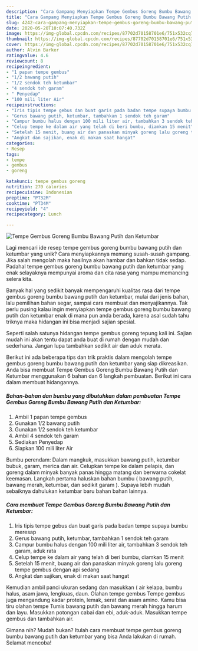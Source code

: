 ```yaml
---
description: "Cara Gampang Menyiapkan Tempe Gembus Goreng Bumbu Bawang Putih dan Ketumbar Anti Gagal"
title: "Cara Gampang Menyiapkan Tempe Gembus Goreng Bumbu Bawang Putih dan Ketumbar Anti Gagal"
slug: 4242-cara-gampang-menyiapkan-tempe-gembus-goreng-bumbu-bawang-putih-dan-ketumbar-anti-gagal
date: 2020-05-20T10:07:40.732Z
image: https://img-global.cpcdn.com/recipes/87702d70158701e6/751x532cq70/tempe-gembus-goreng-bumbu-bawang-putih-dan-ketumbar-foto-resep-utama.jpg
thumbnail: https://img-global.cpcdn.com/recipes/87702d70158701e6/751x532cq70/tempe-gembus-goreng-bumbu-bawang-putih-dan-ketumbar-foto-resep-utama.jpg
cover: https://img-global.cpcdn.com/recipes/87702d70158701e6/751x532cq70/tempe-gembus-goreng-bumbu-bawang-putih-dan-ketumbar-foto-resep-utama.jpg
author: Alvin Barker
ratingvalue: 4.6
reviewcount: 8
recipeingredient:
- "1 papan tempe gembus"
- "1/2 bawang putih"
- "1/2 sendok teh ketumbar"
- "4 sendok teh garam"
- " Penyedap"
- "100 mili liter Air"
recipeinstructions:
- "Iris tipis tempe gebus dan buat garis pada badan tempe supaya bumbu meresap"
- "Gerus bawang putih, ketumbar, tambahkan 1 sendok teh garam"
- "Campur bumbu halus dengan 100 mili liter air, tambahkan 3 sendok teh garam, aduk rata"
- "Celup tempe ke dalam air yang telah di beri bumbu, diamkan 15 menit"
- "Setelah 15 menit, buang air dan panaskan minyak goreng lalu goreng tempe gembus dengan api sedang"
- "Angkat dan sajikan, enak di makan saat hangat"
categories:
- Resep
tags:
- tempe
- gembus
- goreng

katakunci: tempe gembus goreng 
nutrition: 270 calories
recipecuisine: Indonesian
preptime: "PT32M"
cooktime: "PT34M"
recipeyield: "4"
recipecategory: Lunch

---
```



![Tempe Gembus Goreng Bumbu Bawang Putih dan Ketumbar](https://img-global.cpcdn.com/recipes/87702d70158701e6/751x532cq70/tempe-gembus-goreng-bumbu-bawang-putih-dan-ketumbar-foto-resep-utama.jpg)

Lagi mencari ide resep tempe gembus goreng bumbu bawang putih dan ketumbar yang unik? Cara menyiapkannya memang susah-susah gampang. Jika salah mengolah maka hasilnya akan hambar dan bahkan tidak sedap. Padahal tempe gembus goreng bumbu bawang putih dan ketumbar yang enak selayaknya mempunyai aroma dan cita rasa yang mampu memancing selera kita.

Banyak hal yang sedikit banyak mempengaruhi kualitas rasa dari tempe gembus goreng bumbu bawang putih dan ketumbar, mulai dari jenis bahan, lalu pemilihan bahan segar, sampai cara membuat dan menyajikannya. Tak perlu pusing kalau ingin menyiapkan tempe gembus goreng bumbu bawang putih dan ketumbar enak di mana pun anda berada, karena asal sudah tahu triknya maka hidangan ini bisa menjadi sajian spesial.

Seperti salah satunya hidangan tempe gembus goreng tepung kali ini. Sajian mudah ini akan tentu dapat anda buat di rumah dengan mudah dan sederhana. Jangan lupa tambahkan sedikit air dan aduk merata.


Berikut ini ada beberapa tips dan trik praktis dalam mengolah tempe gembus goreng bumbu bawang putih dan ketumbar yang siap dikreasikan. Anda bisa membuat Tempe Gembus Goreng Bumbu Bawang Putih dan Ketumbar menggunakan 6 bahan dan 6 langkah pembuatan. Berikut ini cara dalam membuat hidangannya.

<!--inarticleads1-->

##### Bahan-bahan dan bumbu yang dibutuhkan dalam pembuatan Tempe Gembus Goreng Bumbu Bawang Putih dan Ketumbar:

1. Ambil 1 papan tempe gembus
1. Gunakan 1/2 bawang putih
1. Gunakan 1/2 sendok teh ketumbar
1. Ambil 4 sendok teh garam
1. Sediakan  Penyedap
1. Siapkan 100 mili liter Air


Bumbu perendam: Dalam mangkuk, masukkan bawang putih, ketumbar bubuk, garam, merica dan air. Celupkan tempe ke dalam pelapis, dan goreng dalam minyak banyak panas hingga matang dan berwarna cokelat keemasan. Langkah pertama haluskan bahan bumbu ( bawang putih, bawang merah, ketumbar, dan sedikit garam ). Supaya lebih mudah sebaiknya dahulukan ketumbar baru bahan bahan lainnya. 

<!--inarticleads2-->

##### Cara membuat Tempe Gembus Goreng Bumbu Bawang Putih dan Ketumbar:

1. Iris tipis tempe gebus dan buat garis pada badan tempe supaya bumbu meresap
1. Gerus bawang putih, ketumbar, tambahkan 1 sendok teh garam
1. Campur bumbu halus dengan 100 mili liter air, tambahkan 3 sendok teh garam, aduk rata
1. Celup tempe ke dalam air yang telah di beri bumbu, diamkan 15 menit
1. Setelah 15 menit, buang air dan panaskan minyak goreng lalu goreng tempe gembus dengan api sedang
1. Angkat dan sajikan, enak di makan saat hangat


Kemudian ambil panci ukuran sedang dan masukkan ( air kelapa, bumbu halus, asam jawa, lengkuas, daun. Olahan tempe gembus Tempe gembus juga mengandung kadar protein, lemak, serat dan asam amino. Kamu bisa tiru olahan tempe Tumis bawang putih dan bawang merah hingga harum dan layu. Masukkan potongan cabai dan ebi, aduk-aduk. Masukkan tempe gembus dan tambahkan air. 

Gimana nih? Mudah bukan? Itulah cara membuat tempe gembus goreng bumbu bawang putih dan ketumbar yang bisa Anda lakukan di rumah. Selamat mencoba!
